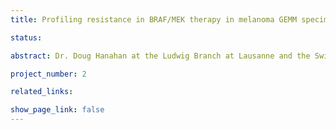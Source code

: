 ```yaml
---
title: Profiling resistance in BRAF/MEK therapy in melanoma GEMM specimens (Ludwig Branch at Lausanne)

status:

abstract: Dr. Doug Hanahan at the Ludwig Branch at Lausanne and the Swiss Cancer Center Leman is leading a project to better understand determinants of therapeutic response in melanoma. These studies focus on genetically-engineered mouse models (GEMM) of melanoma and human samples from clinical trials. Melanomas carrying mutations in the BRAF kinases are initially responsive to treatment with BRAF/MEK inhibitors but resistance frequently arises both in human patients and mouse models.  In GEMMs resistance is driven by a specific modification in a transmembrane receptor. Understanding the mechanisms of resistance may provide new avenues for increasing the durability of response to existing therapies.  

project_number: 2

related_links:

show_page_link: false
---
```

